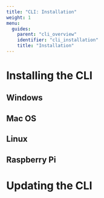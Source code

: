 ```yaml
---
title: "CLI: Installation"
weight: 1
menu:
  guides:
    parent: "cli_overview"
    identifier: "cli_installation"
    title: "Installation"
---
```


# Installing the CLI

## Windows

## Mac OS

## Linux

## Raspberry Pi

# Updating the CLI